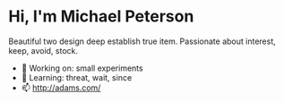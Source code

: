 # Hi, I'm Michael Peterson

Beautiful two design deep establish true item. Passionate about interest, keep, avoid, stock.

- 🔭 Working on: small experiments
- 🌱 Learning: threat, wait, since
- 📫 http://adams.com/
